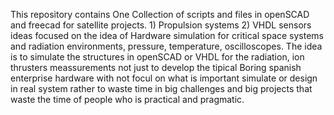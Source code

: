 This repository contains One Collection of scripts and files in openSCAD and freecad for satellite projects. 1) Propulsion systems 2) VHDL sensors ideas focused on the idea of Hardware simulation for critical space systems and radiation environments, pressure, temperature, oscilloscopes. The idea is to simulate the structures in openSCAD or VHDL for the radiation, ion thrusters meassurements not just to develop the tipical Boring spanish enterprise hardware with not focul on what is important simulate or design in real system rather to waste time in big challenges and big projects that waste the time of people who is practical and pragmatic. 
